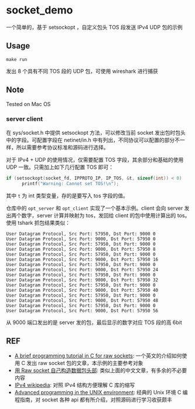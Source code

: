 # socket_demo

一个简单的，基于 setsockopt ，自定义包头 TOS 段发送 IPv4 UDP 包的示例

## Usage

```
make run
```

发出 8 个具有不同 TOS 段的 UDP 包，可使用 wireshark 进行捕获

## Note

Tested on Mac OS

### server client

在 sys/socket.h 中提供 setsockopt 方法，可以修改当前 socket 发出包时包头中的字段。可配置字段在 netinet/in.h 中有列出，不同协议可以配置的部分不一样，所以需要参考协议标准和源码进行选择。

对于 IPv4 + UDP 的使用情况，仅需要配置 TOS 字段，其余部分和基础的使用 UDP 一致。只需加上如下几行配置 TOS 即可：

```c
if (setsockopt(socket_fd, IPPROTO_IP, IP_TOS, &t, sizeof(int)) < 0)
      printf("Warning: Cannot set TOS!\n");
```

其中 `t` 为 int 类型变量，存的是要写入 tos 字段的值。

仓库中的 `opt_server` 和 `opt_client` 实现了一个基本示例。client 会向 server 发出两个数字，server 计算并映射为 tos，发回给 client 的包中使用计算出的 tos。使用 tshark 抓包结果类似：

```
User Datagram Protocol, Src Port: 57950, Dst Port: 9000 0
User Datagram Protocol, Src Port: 9000, Dst Port: 57950 0
User Datagram Protocol, Src Port: 57950, Dst Port: 9000 0
User Datagram Protocol, Src Port: 9000, Dst Port: 57950 8
User Datagram Protocol, Src Port: 57950, Dst Port: 9000 0
User Datagram Protocol, Src Port: 9000, Dst Port: 57950 16
User Datagram Protocol, Src Port: 57950, Dst Port: 9000 0
User Datagram Protocol, Src Port: 9000, Dst Port: 57950 24
User Datagram Protocol, Src Port: 57950, Dst Port: 9000 0
User Datagram Protocol, Src Port: 9000, Dst Port: 57950 32
User Datagram Protocol, Src Port: 57950, Dst Port: 9000 0
User Datagram Protocol, Src Port: 9000, Dst Port: 57950 40
User Datagram Protocol, Src Port: 57950, Dst Port: 9000 0
User Datagram Protocol, Src Port: 9000, Dst Port: 57950 48
User Datagram Protocol, Src Port: 57950, Dst Port: 9000 0
User Datagram Protocol, Src Port: 9000, Dst Port: 57950 56
```

从 9000 端口发出的是 server 发的包，最后显示的数字对应 TOS 段的高 6bit

## REF

- [A brief programming tutorial in C for raw sockets](http://www.cs.binghamton.edu/~steflik/cs455/rawip.txt): 一个英文的介绍如何使用 C 发出 raw socket 包的文章，本示例的主要参考对象
- [用 Raw socket 自己构造数据包头部](https://blog.csdn.net/ExcaliburXK/article/details/7307324): 类似上面的中文文章，有多余的不必要内容
- [IPv4 wikipedia](https://en.wikipedia.org/wiki/IPv4): 对照 IPv4 结构方便理解 C 库的缩写
- [Advanced programming in the UNIX environment](https://en.wikipedia.org/wiki/Advanced_Programming_in_the_Unix_Environment): 经典的 Unix 环境 C 编程指南，对 socket 各种 api 都有所介绍，对照源码进行学习收获颇丰
